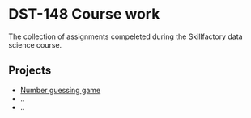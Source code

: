 # DST-148 Course work

The collection of assignments compeleted during the Skillfactory data science course.

## Projects 
* [Number guessing game](number_guessing/README.md)
* ..
* ..